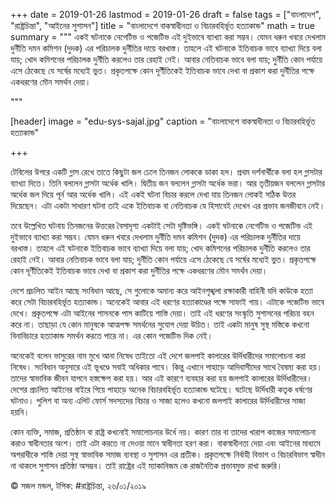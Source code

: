 +++
date = 2019-01-26
lastmod = 2019-01-26
draft = false
tags = ["বাংলাদেশ", "রাষ্ট্রচিন্তা", "আইনের সুশাসন"]
title = "বাংলাদেশে বাকস্বাধীনতা ও বিচারবহির্ভূত হত্যাকান্ড"
math = true
summary = """
একই ঘটনাকে নেগেটিভ ও পজেটিভ এই দুইভাবে ব্যাখ্যা করা সম্ভব। যেমন ধরুন খবরে দেখলাম দুর্নীতি দমন কমিশন (দুদক) এর পরিচালক দুর্নীতির দায়ে বরখাস্ত। তাহলে এই ঘটনাকে ইতিবাচক ভাবে ব্যাখ্যা দিয়ে বলা যায়; খোদ কমিশনের পরিচালক দুর্নীতি করলেও তার রেহাই নেই। আবার নেতিবাচক ভাবে বলা যায়; দুর্নীতি কোন পর্যায়ে এসে ঠেকেছে যে সর্ষের মধ্যেই ভুত। প্রকৃতপক্ষে কোন দূর্ণীতিকেই ইতিবাচক ভাবে দেখা বা প্রকাশ করা দুর্নীতির পক্ষে একধরণের মৌন সমর্থন দেয়া। 

"""

[header]
image = "edu-sys-sajal.jpg"
caption = "বাংলাদেশে বাকস্বাধীনতা ও বিচারবহির্ভূত হত্যাকান্ড"

+++

টেবিলের উপরে একটি গ্লাস রেখে তাতে কিছুটা জল ঢেলে তিনজন লোককে ডাকা হল। প্রথম দর্শনার্থীকে বলা হল গ্লাসটার ব্যাখ্যা দিতে। তিনি বললেন গ্লাসটা অর্ধেক খালি। দ্বিতীয় জন বললেন গ্লাসটা অর্ধেক ভরা। আর তৃতীয়জন বললেন গ্লাসটার অর্ধেক জল দিয়ে পূর্ন আর অর্ধেক খালি। এই একই ঘটনা বিচার করলে দেখা যায় তিনজন লোকই সঠিক উত্তর দিয়েছেন। এটা একটা সাধারণ ঘটনা তাই একে ইতিবাচক বা নেতিবাচক যে হিসাবেই দেখেন এর প্রভাব জনজীবনে নেই।

তবে উল্লেখিত ঘটনায় তিনজনের উত্তরের বৈসাদৃশ্য একটাই সেটা দৃষ্টিভঙ্গি। একই ঘটনাকে নেগেটিভ ও পজেটিভ এই দুইভাবে ব্যাখ্যা করা সম্ভব। যেমন ধরুন খবরে দেখলাম দুর্নীতি দমন কমিশন (দুদক) এর পরিচালক দুর্নীতির দায়ে বরখাস্ত। তাহলে এই ঘটনাকে ইতিবাচক ভাবে ব্যাখ্যা দিয়ে বলা যায়; খোদ কমিশনের পরিচালক দুর্নীতি করলেও তার রেহাই নেই। আবার নেতিবাচক ভাবে বলা যায়; দুর্নীতি কোন পর্যায়ে এসে ঠেকেছে যে সর্ষের মধ্যেই ভুত। প্রকৃতপক্ষে কোন দূর্ণীতিকেই ইতিবাচক ভাবে দেখা বা প্রকাশ করা দুর্নীতির পক্ষে একধরণের মৌন সমর্থন দেয়া।

দেশে প্রচলিত আইন আছে সংবিধান আছে, সে গুলোকে অমান্য করে আইনশৃঙ্খলা রক্ষাকারী বাহিনী যদি কাউকে হত্যা করে সেটা বিচারবহির্ভূত হত্যাকান্ড। অনেকেই আবার এই ধরণের হত্যাকাণ্ডের পক্ষে সাফাই গায়। এটাকে পজেটিভ ভাবে দেখে। প্রকৃতপক্ষে এটা আইনের শাসনকে পাস কাটিয়ে শাস্তি দেয়া। তাই এই ধরণের সংস্কৃতি সুশাসনের পরিচয় বহন করে না। তাছাড়া যে কোন মানুষকে আত্মপক্ষ সমর্থনের সুযোগ দেয়া উচিত। তাই একটা মানুষ সুস্থ মস্তিকে কখনো বিনাবিচারে হত্যাকান্ড সমর্থন করতে পারে না। এর কোন পজেটিভ দিক নেই।

অনেকেই বলেন ভাসুরের নাম মুখে আনা নিষেধ তাইতো এই দেশে জলপাই কালারের উর্দিধারীদের সমালোচনা করা নিষেধ। সংবিধান অনুসারে এই ভূখণ্ডে সবাই অধিকার পাবে। কিন্তু এখানে পাহাড়ে আদিবাসীদের সাথে বৈষম্য করা হয়। তাদের স্বাভাবিক জীবন যাপনে হস্তক্ষেপ করা হয়। আর এই কারণে ব্যবহার করা হয় জলপাই কালারের উর্দিধারীদের। দেশের প্রচলিত আইনের বাইরে গিয়ে পাহাড়ে অনেক বিচারবহির্ভূত হত্যাকান্ড ঘটেছে। ঘটেছে উর্দিধারী কতৃক ধর্ষণের ঘটনাও। পুলিশ বা অন্য এলিট ফোর্স সদস্যদের বিচার ও সাজা হলেও কখনো জলপাই কালারের উর্দিধারীদের সাজা হয়নি।

কোন ব্যক্তি, সমাজ, প্রতিষ্ঠান বা রাষ্ট্র কখনোই সমালোচনার উর্ধে নয়। কারণ তার বা তাদের খারাপ কাজের সমালোচনা করাও স্বাধীনতার অংশ। তাই এটা করতে না দেওয়া মানে স্বাধীনতা হরণ করা। বাকস্বাধীনতা দেয়া এবং আইনের মাধ্যমে অপরাধীকে শাস্তি দেয়া সুস্থ স্বাভাবিক সমাজ ব্যবস্থা ও সুশাসন এর প্রতীক। প্রকৃতপক্ষে নির্বাহী বিভাগ ও বিচারবিভাগ স্বাধীন না থাকলে সুশাসন প্রতিষ্ঠা অসম্ভব। তাই রাষ্ট্রের এই ম্যাকানিজম কে রাজনৈতিক প্রভাবমুক্ত রাখা জরুরি।

© সজল মন্ডল,
টপিক: #রাষ্ট্রচিন্তা,
২৬/০১/২০১৯
